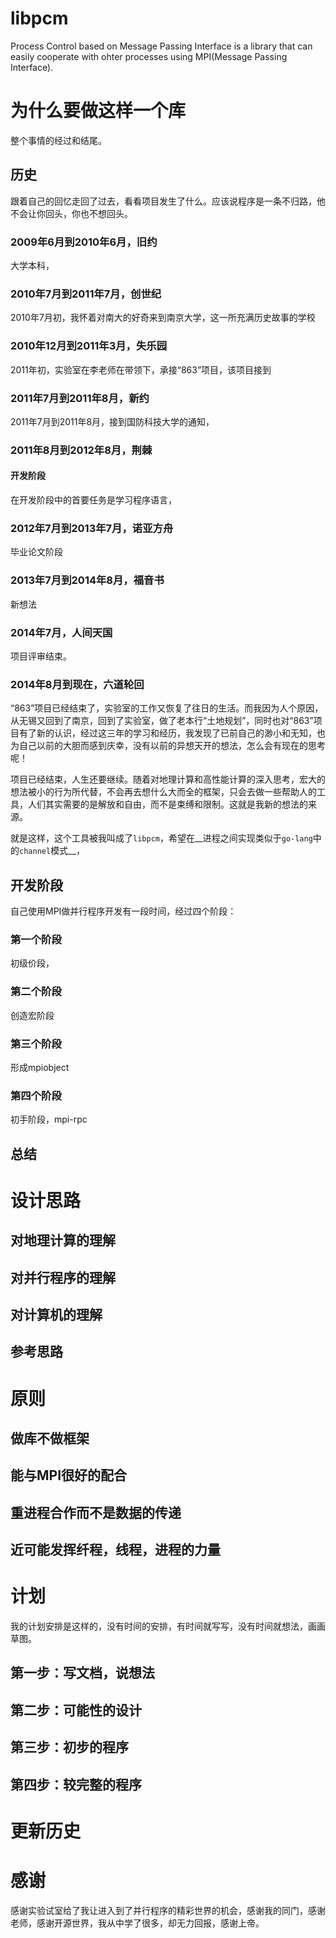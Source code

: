 libpcm
======

Process Control based on Message Passing Interface is a library that can easily cooperate with ohter processes using MPI(Message Passing Interface).

为什么要做这样一个库
====================
整个事情的经过和结尾。
## 历史
跟着自己的回忆走回了过去，看看项目发生了什么。应该说程序是一条不归路，他不会让你回头，你也不想回头。

### 2009年6月到2010年6月，旧约
大学本科，

### 2010年7月到2011年7月，创世纪
2010年7月初，我怀着对南大的好奇来到南京大学，这一所充满历史故事的学校

### 2010年12月到2011年3月，失乐园
2011年初，实验室在李老师在带领下，承接“863”项目，该项目接到

### 2011年7月到2011年8月，新约
2011年7月到2011年8月，接到国防科技大学的通知，

### 2011年8月到2012年8月，荆棘
#### 开发阶段
在开发阶段中的首要任务是学习程序语言，

### 2012年7月到2013年7月，诺亚方舟
毕业论文阶段

### 2013年7月到2014年8月，福音书
新想法

### 2014年7月，人间天国
项目评审结束。

### 2014年8月到现在，六道轮回
“863”项目已经结束了，实验室的工作又恢复了往日的生活。而我因为人个原因，从无锡又回到了南京，回到了实验室，做了老本行“土地规划”，同时也对“863”项目有了新的认识，经过这三年的学习和经历，我发现了已前自己的渺小和无知，也为自己以前的大胆而感到庆幸，没有以前的异想天开的想法，怎么会有现在的思考呢！

项目已经结束，人生还要继续。随着对地理计算和高性能计算的深入思考，宏大的想法被小的行为所代替，不会再去想什么大而全的框架，只会去做一些帮助人的工具，人们其实需要的是解放和自由，而不是束缚和限制。这就是我新的想法的来源。

就是这样，这个工具被我叫成了`libpcm`，希望在__进程之间实现类似于`go-lang`中的`channel`模式__，

## 开发阶段
自己使用MPI做并行程序开发有一段时间，经过四个阶段：

### 第一个阶段
初级价段，

### 第二个阶段
创造宏阶段

### 第三个阶段
形成mpiobject

### 第四个阶段
初手阶段，mpi-rpc

## 总结

设计思路
========

## 对地理计算的理解

## 对并行程序的理解

## 对计算机的理解

## 参考思路

原则
====

## 做库不做框架
## 能与MPI很好的配合
## 重进程合作而不是数据的传递
## 近可能发挥纤程，线程，进程的力量

计划
====
我的计划安排是这样的，没有时间的安排，有时间就写写，没有时间就想法，画画草图。
## 第一步：写文档，说想法

## 第二步：可能性的设计
## 第三步：初步的程序
## 第四步：较完整的程序

更新历史
========

感谢
====

感谢实验试室给了我让进入到了并行程序的精彩世界的机会，感谢我的同门，感谢老师，感谢开源世界，我从中学了很多，却无力回报，感谢上帝。
